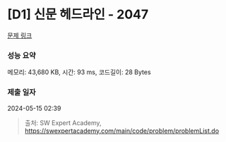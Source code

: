 # [D1] 신문 헤드라인 - 2047 

[문제 링크](https://swexpertacademy.com/main/code/problem/problemDetail.do?contestProbId=AV5QKsLaAy0DFAUq) 

### 성능 요약

메모리: 43,680 KB, 시간: 93 ms, 코드길이: 28 Bytes

### 제출 일자

2024-05-15 02:39



> 출처: SW Expert Academy, https://swexpertacademy.com/main/code/problem/problemList.do